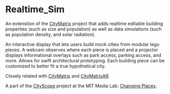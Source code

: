 # Realtime_Sim
An extenstion of the [CityMatrix](https://github.com/popabczhang/CityMatrix) project that adds realtime editable building properties (such as size and population) as well as data simulations (such as population density, and solar radiation).

An interactive display that lets users build mock cities from modular lego pieces. A webcam observes where each piece is placed and a projector displays informational overlays such as park access, parking access, and more. Allows for swift architectural prototyping. Each building piece can be customized to better fit a true hypothetical city. 

Closely related with [CityMatrix](https://github.com/popabczhang/CityMatrix) and [CityMatrixAR](https://github.com/popabczhang/CityMatrixAR).

A part of the [CityScope](http://cp.media.mit.edu/spatial-planning-platforms/) project at the MIT Media Lab: [Changing Places](http://cp.media.mit.edu/).
